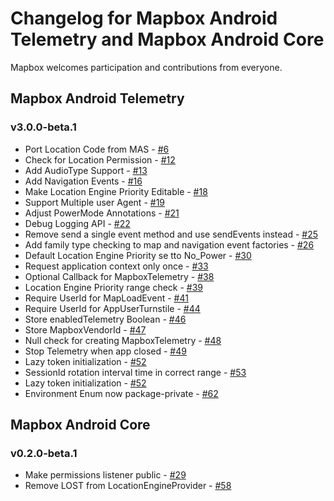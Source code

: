# Changelog for Mapbox Android Telemetry and Mapbox Android Core

Mapbox welcomes participation and contributions from everyone.

## Mapbox Android Telemetry

### v3.0.0-beta.1
- Port Location Code from MAS - [#6](https://github.com/mapbox/mapbox-events-android/pull/6)
- Check for Location Permission - [#12](https://github.com/mapbox/mapbox-events-android/pull/12)
- Add AudioType Support - [#13](https://github.com/mapbox/mapbox-events-android/pull/13)
- Add Navigation Events - [#16](https://github.com/mapbox/mapbox-events-android/pull/16)
- Make Location Engine Priority Editable - [#18](https://github.com/mapbox/mapbox-events-android/pull/18)
- Support Multiple user Agent - [#19](https://github.com/mapbox/mapbox-events-android/pull/19)
- Adjust PowerMode Annotations - [#21](https://github.com/mapbox/mapbox-events-android/pull/21)
- Debug Logging API - [#22](https://github.com/mapbox/mapbox-events-android/pull/22)
- Remove send a single event method and use sendEvents instead - [#25](https://github.com/mapbox/mapbox-events-android/pull/25)
- Add family type checking to map and navigation event factories - [#26](https://github.com/mapbox/mapbox-events-android/pull/26)
- Default Location Engine Priority se tto No_Power - [#30](https://github.com/mapbox/mapbox-events-android/pull/30)
- Request application context only once - [#33](https://github.com/mapbox/mapbox-events-android/pull/33)
- Optional Callback for MapboxTelemetry - [#38](https://github.com/mapbox/mapbox-events-android/pull/38)
- Location Engine Priority range check - [#39](https://github.com/mapbox/mapbox-events-android/pull/39)
- Require UserId for MapLoadEvent - [#41](https://github.com/mapbox/mapbox-events-android/pull/41)
- Require UserId for AppUserTurnstile - [#44](https://github.com/mapbox/mapbox-events-android/pull/44)
- Store enabledTelemetry Boolean - [#46](https://github.com/mapbox/mapbox-events-android/pull/46)
- Store MapboxVendorId - [#47](https://github.com/mapbox/mapbox-events-android/pull/47)
- Null check for creating MapboxTelemetry - [#48](https://github.com/mapbox/mapbox-events-android/pull/48)
- Stop Telemetry when app closed - [#49](https://github.com/mapbox/mapbox-events-android/pull/49)
- Lazy token initialization - [#52](https://github.com/mapbox/mapbox-events-android/pull/52)
- SessionId rotation interval time in correct range - [#53](https://github.com/mapbox/mapbox-events-android/pull/53)
- Lazy token initialization - [#52](https://github.com/mapbox/mapbox-events-android/pull/52)
- Environment Enum now package-private - [#62](https://github.com/mapbox/mapbox-events-android/pull/62)

## Mapbox Android Core

### v0.2.0-beta.1

- Make permissions listener public - [#29](https://github.com/mapbox/mapbox-events-android/pull/29)
- Remove LOST from LocationEngineProvider - [#58](https://github.com/mapbox/mapbox-events-android/pull/58)